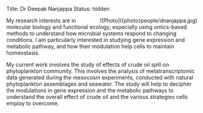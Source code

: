 Title: Dr Deepak Nanjappa
Status: hidden

<span style="float:right">
![Photo]({photo}people/dnanjappa.jpg)
</span>

My research interests are in molecular biology and functional
ecology, especially using omics-based methods to understand how
microbial systems respond to changing conditions. I am particularly
interested in studying gene expression and metabolic pathway, and
how their modulation help cells to maintain homeostasis.

My current work involves the study of effects of crude oil spill
on phytoplankton community. This involves the analysis of
metatranscriptomic data generated during the mesocosm experiments,
conducted with natural phytoplankton assemblages and seawater. The
study will help to decipher the modulations in gene expression and
the metabolic pathways to understand the overall effect of crude
oil and the various strategies cells employ to overcome.


